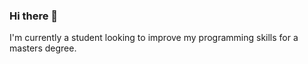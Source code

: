 ### Hi there 👋

I'm currently a student looking to improve my programming skills for a masters degree.
